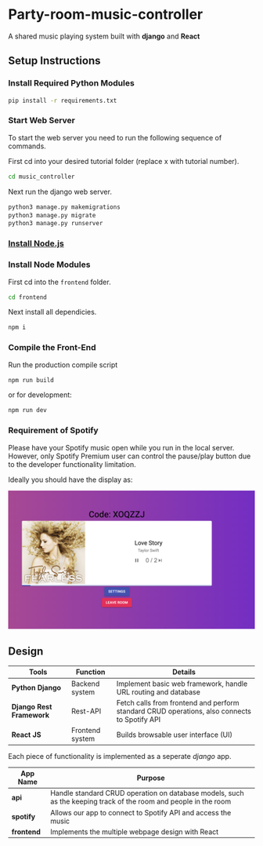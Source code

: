 # Party-room-music-controller
A shared music playing system built with **django** and **React**

## Setup Instructions

### Install Required Python Modules

```bash
pip install -r requirements.txt
```
### Start Web Server

To start the web server you need to run the following sequence of commands.

First cd into your desired tutorial folder (replace x with tutorial number).
```bash 
cd music_controller
```
Next run the django web server.
```bash
python3 manage.py makemigrations
python3 manage.py migrate
python3 manage.py runserver
```

### [Install Node.js](https://nodejs.org/en/)

### Install Node Modules

First cd into the ```frontend``` folder.
```bash
cd frontend
```
Next install all dependicies.
```bash
npm i
```

### Compile the Front-End

Run the production compile script
```bash
npm run build
```
or for development:
```bash
npm run dev
```
### Requirement of Spotify
Please have your Spotify music open while you run in the local server. 
However, only Spotify Premium user can control the pause/play button due to the developer functionality limitation.

Ideally you should have the display as:

![sample](https://github.com/billyao021031/Music_Controller/blob/main/demo/screenshot.png)

## Design

Tools | Function | Details
------|--------|---------
**Python Django** | Backend system | Implement basic web framework, handle URL routing and database
**Django Rest Framework** | Rest-API | Fetch calls from frontend and perform standard CRUD operations, also connects to Spotify API
**React JS** | Frontend system | Builds browsable user interface (UI) 

Each piece of functionality is implemented as a seperate *django* app.

App Name | Purpose
---------|---------
**api** | Handle standard CRUD operation on database models, such as the keeping track of the room and people in the room
**spotify** | Allows our app to connect to Spotify API and access the music
**frontend** | Implements the multiple webpage design with React
